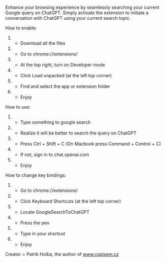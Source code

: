 Enhance your browsing experience by seamlessly searching your current Google query on ChatGPT. Simply activate the extension to initiate a conversation with ChatGPT using your current search topic.


How to enable:
1. - Download all the files
2. - Go to chrome://extensions/
3. - At the top right, turn on Developer mode
4. - Click Load unpacked (at the left top corner)
5. - Find and select the app or extension folder
6. - Enjoy
  

How to use:
1. - Type something to google search
2. - Realize it will be better to search the query on ChatGPT
3. - Press Ctrl + Shift + C (On Macbook press Command + Control + C)
4. - If not, sign in to chat.openai.com
5. - Enjoy
  

How to change key bindings:
1. - Go to chrome://extensions/
2. - Click Keyboard Shortcuts (at the left top corner)
3. - Locate GoogleSearchToChatGPT
4. - Press the pen
5. - Type in your shortcut
6. - Enjoy


Creator = Patrik Holba, the author of <a href="https://www.copisem.cz">www.copisem.cz</a>
